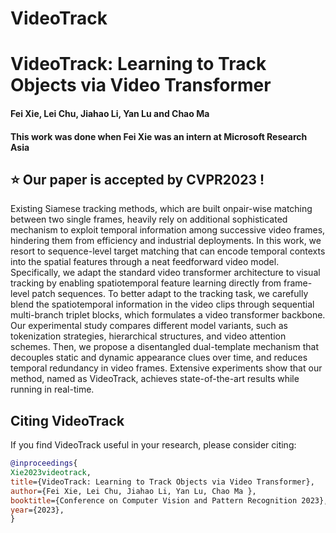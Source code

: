 # VideoTrack

# VideoTrack: Learning to Track Objects via Video Transformer

#### Fei Xie, Lei Chu, Jiahao Li, Yan Lu and Chao Ma 

#### This work was done when Fei Xie was an intern at Microsoft Research Asia

## :star: Our paper is accepted by CVPR2023 !

Existing Siamese tracking methods, which are built onpair-wise matching between two single frames, heavily rely on additional sophisticated mechanism to exploit temporal information among successive video frames, hindering them from efficiency and industrial deployments. In this work, we resort to sequence-level target matching that can
encode temporal contexts into the spatial features through a neat feedforward video model. Specifically, we adapt the standard video transformer architecture to visual tracking by enabling spatiotemporal feature learning directly from frame-level patch sequences. To better adapt to the tracking task, we carefully blend the spatiotemporal information in the video clips through sequential multi-branch triplet blocks, which formulates a video transformer backbone. Our experimental study compares different model variants, such as tokenization strategies, hierarchical structures, and video attention schemes. Then, we propose a disentangled dual-template mechanism that decouples static and dynamic appearance clues over time, and reduces temporal redundancy in video frames. Extensive experiments show that our method, named as VideoTrack, achieves state-of-the-art results while running in real-time.



## Citing VideoTrack
If you find VideoTrack useful in your research, please consider citing:
```bibtex
@inproceedings{
Xie2023videotrack, 
title={VideoTrack: Learning to Track Objects via Video Transformer},
author={Fei Xie, Lei Chu, Jiahao Li, Yan Lu, Chao Ma },
booktitle={Conference on Computer Vision and Pattern Recognition 2023},
year={2023},
}
```

